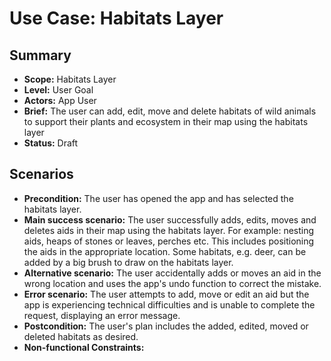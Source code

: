 # Use Case: Habitats Layer

## Summary

- **Scope:** Habitats Layer
- **Level:** User Goal
- **Actors:** App User
- **Brief:** The user can add, edit, move and delete habitats of wild animals to support their plants and ecosystem in their map using the habitats layer
- **Status:** Draft

## Scenarios

- **Precondition:**
  The user has opened the app and has selected the habitats layer.
- **Main success scenario:**
  The user successfully adds, edits, moves and deletes aids in their map using the habitats layer.
  For example: nesting aids, heaps of stones or leaves, perches etc.
  This includes positioning the aids in the appropriate location.
  Some habitats, e.g. deer, can be added by a big brush to draw on the habitats layer.
- **Alternative scenario:**
  The user accidentally adds or moves an aid in the wrong location and uses the app's undo function to correct the mistake.
- **Error scenario:**
  The user attempts to add, move or edit an aid but the app is experiencing technical difficulties and is unable to complete the request, displaying an error message.
- **Postcondition:**
  The user's plan includes the added, edited, moved or deleted habitats as desired.
- **Non-functional Constraints:**
